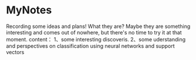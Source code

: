 # MyNotes
Recording some ideas and plans!
What they are?
  Maybe they are something interesting and comes out of nowhere, but there's no time to try it at that moment.
content：
  1、some interesting discoveris.
  2、some uderstanding and perspectives on classification using neural networks and support vectors
